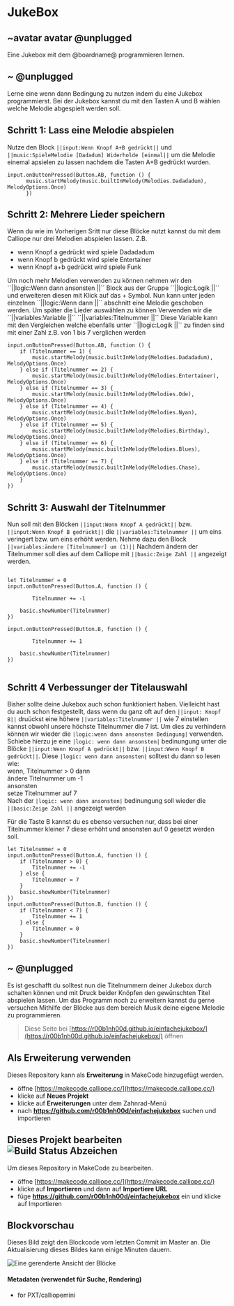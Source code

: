 # JukeBox
## ~avatar avatar @unplugged
Eine Jukebox mit dem @boardname@ programmieren lernen.


## ~ @unplugged
Lerne eine wenn dann Bedingung zu nutzen indem du eine Jukebox programmierst. 
Bei der Jukebox kannst du mit den Tasten A und B wählen welche Melodie abgespielt werden soll.


## Schritt 1: Lass eine Melodie abspielen
Nutze den Block ``||input:Wenn Knopf A+B gedrückt||`` und ``||music:SpieleMelodie [Dadadum] Widerholde [einmal||`` um die Melodie einemal apsielen zu lassen nachdem die Tasten A+B gedrückt wurden.
```blocks 
input.onButtonPressed(Button.AB, function () {
      music.startMelody(music.builtInMelody(Melodies.Dadadadum), MelodyOptions.Once)
      })
```

## Schritt 2: Mehrere Lieder speichern
Wenn du wie im Vorherigen Sritt nur diese Blöcke nutzt kannst du mit dem Calliope nur drei Melodien abspielen lassen. 
Z.B. 
- wenn Knopf a gedrückt wird spiele Dadadadum
- wenn Knopf b gedrückt wird spiele Entertainer
- wenn Knopf a+b gedrückt wird spiele Funk <br>
<p>
Um noch mehr Melodien verwenden zu können nehmen wir den ``||logic:Wenn dann ansonsten ||`` Block aus der Gruppe ``||logic:Logik ||`` und erweiteren diesen mit Klick auf das + Symbol.
Nun kann unter jeden einzelnen ``||logic:Wenn dann ||`` abschnitt eine Melodie geschoben werden.
Um später die Lieder auswählen zu können Verwenden wir die ``||variables:Variable ||`` ``||variables:Titelnummer ||``
Diese Variable kann mit den Vergleichen welche ebenfalls unter ``||logic:Logik ||`` zu finden sind mit einer Zahl z.B. von 1 bis 7 verglichen werden

```blocks
input.onButtonPressed(Button.AB, function () {
    if (Titelnummer == 1) {
        music.startMelody(music.builtInMelody(Melodies.Dadadadum), MelodyOptions.Once)
    } else if (Titelnummer == 2) {
        music.startMelody(music.builtInMelody(Melodies.Entertainer), MelodyOptions.Once)
    } else if (Titelnummer == 3) {
        music.startMelody(music.builtInMelody(Melodies.Ode), MelodyOptions.Once)
    } else if (Titelnummer == 4) {
        music.startMelody(music.builtInMelody(Melodies.Nyan), MelodyOptions.Once)
    } else if (Titelnummer == 5) {
        music.startMelody(music.builtInMelody(Melodies.Birthday), MelodyOptions.Once)
    } else if (Titelnummer == 6) {
        music.startMelody(music.builtInMelody(Melodies.Blues), MelodyOptions.Once)
    } else if (Titelnummer == 7) {
        music.startMelody(music.builtInMelody(Melodies.Chase), MelodyOptions.Once)
    }
})
```


## Schritt 3: Auswahl der Titelnummer
Nun soll mit den Blöcken ``||input:Wenn Knopf A gedrückt||`` bzw. ``||input:Wenn Knopf B gedrückt||`` die ``||variables:Titelnummer ||`` um eins veringert bzw. um eins erhöht werden. 
Nehme dazu den Block ``||variables:ändere [Titelnummer] um (1)||``
Nachdem ändern der Titelnummer soll dies auf dem Calliope mit ``||basic:Zeige Zahl ||`` angezeigt werden.
```blocks

let Titelnummer = 0
input.onButtonPressed(Button.A, function () {

        Titelnummer += -1

    basic.showNumber(Titelnummer)
})

input.onButtonPressed(Button.B, function () {

        Titelnummer += 1

    basic.showNumber(Titelnummer)
})


```

## Schritt 4 Verbessunger der Titelauswahl
Bisher sollte deine Jukebox auch schon funktioniert haben. Vielleicht hast du auch schon festgestellt, dass wenn du ganz oft auf den ``||input: Knopf B||`` druückst eine höhere ``||variables:Titelnummer ||`` wie 7 einstellen kannst obwohl unsere höchste Titelnummer die 7 ist. Um dies zu verhindern können wir wieder die ``|logic:wenn dann ansonsten Bedingung|`` verwenden.
Schiebe hierzu je eine ``|logic: wenn dann ansonsten|`` bedinungung unter die Blöcke ``||input:Wenn Knopf A gedrückt||`` bzw. ``||input:Wenn Knopf B gedrückt||``.
Diese ``|logic: wenn dann ansonsten|`` solltest du dann so lesen wie: <br>
wenn, Titelnummer > 0 dann <br>
ändere Titelnummer um -1 <br>
ansonsten <br>
setze Titelnummer auf 7 <br>
Nach der ``|logic: wenn dann ansonsten|`` bedinungung soll wieder die ``||basic:Zeige Zahl ||`` angezeigt werden <br>

Für die Taste B kannst du es ebenso versuchen nur, dass bei einer Titelnummer kleiner 7 diese erhöht und ansonsten auf 0 gesetzt werden soll.

```blocks
let Titelnummer = 0
input.onButtonPressed(Button.A, function () {
    if (Titelnummer > 0) {
        Titelnummer += -1
    } else {
        Titelnummer = 7
    }
    basic.showNumber(Titelnummer)
})
input.onButtonPressed(Button.B, function () {
    if (Titelnummer < 7) {
        Titelnummer += 1
    } else {
        Titelnummer = 0
    }
    basic.showNumber(Titelnummer)
})
```


## ~ @unplugged 

Es ist geschafft du solltest nun die Titelnummern deiner Jukebox durch schalten können und mit Druck beider Knöpfen den gewünschten Titel abspielen lassen. 
Um das Programm noch zu erweitern kannst du gerne versuchen Mithilfe der Blöcke aus dem bereich Musik deine eigene Melodie zu programmieren.


> Diese Seite bei [https://r00b1nh00d.github.io/einfachejukebox/](https://r00b1nh00d.github.io/einfachejukebox/) öffnen

## Als Erweiterung verwenden

Dieses Repository kann als **Erweiterung** in MakeCode hinzugefügt werden.

* öffne [https://makecode.calliope.cc/](https://makecode.calliope.cc/)
* klicke auf **Neues Projekt**
* klicke auf **Erweiterungen** unter dem Zahnrad-Menü
* nach **https://github.com/r00b1nh00d/einfachejukebox** suchen und importieren

## Dieses Projekt bearbeiten ![Build Status Abzeichen](https://github.com/r00b1nh00d/einfachejukebox/workflows/MakeCode/badge.svg)

Um dieses Repository in MakeCode zu bearbeiten.

* öffne [https://makecode.calliope.cc/](https://makecode.calliope.cc/)
* klicke auf **Importieren** und dann auf **Importiere URL**
* füge **https://github.com/r00b1nh00d/einfachejukebox** ein und klicke auf Importieren

## Blockvorschau

Dieses Bild zeigt den Blockcode vom letzten Commit im Master an.
Die Aktualisierung dieses Bildes kann einige Minuten dauern.

![Eine gerenderte Ansicht der Blöcke](https://github.com/r00b1nh00d/einfachejukebox/raw/master/.github/makecode/blocks.png)

#### Metadaten (verwendet für Suche, Rendering)

* for PXT/calliopemini
<script src="https://makecode.com/gh-pages-embed.js"></script><script>makeCodeRender("{{ site.makecode.home_url }}", "{{ site.github.owner_name }}/{{ site.github.repository_name }}");</script>
